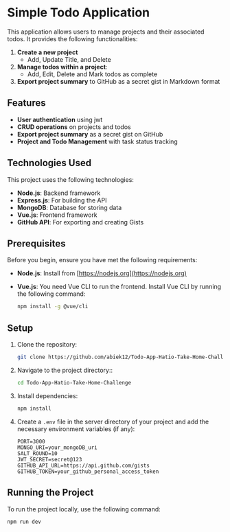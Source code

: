#  Simple Todo Application

This application allows users to manage projects and their associated todos. It provides the following functionalities:
1. **Create a new project**
   - Add, Update Title, and Delete
2. **Manage todos within a project**:
   - Add, Edit, Delete and Mark todos as complete
3. **Export project summary** to GitHub as a secret gist in Markdown format

## Features

- **User authentication** using jwt
- **CRUD operations** on projects and todos
- **Export project summary** as a secret gist on GitHub
- **Project and Todo Management** with task status tracking

## Technologies Used

This project uses the following technologies:

- **Node.js**: Backend framework
- **Express.js**: For building the API
- **MongoDB**: Database for storing data
- **Vue.js**: Frontend framework
- **GitHub API**: For exporting and creating Gists

## Prerequisites

Before you begin, ensure you have met the following requirements:

- **Node.js**: Install from [https://nodejs.org](https://nodejs.org)
- **Vue.js**: You need Vue CLI to run the frontend. Install Vue CLI by running the following command:
  
    ```bash
    npm install -g @vue/cli
    ```
    
## Setup

1. Clone the repository:

    ```bash
    git clone https://github.com/abiek12/Todo-App-Hatio-Take-Home-Challenge-.git
    ```
    
2. Navigate to the project directory::

    ```bash
    cd Todo-App-Hatio-Take-Home-Challenge
    ```

3. Install dependencies:

    ```bash
    npm install
    ```

4. Create a `.env` file in the server directory of your project and add the necessary environment variables (if any):

    ```env
    PORT=3000
    MONGO_URI=your_mongoDB_uri
    SALT_ROUND=10
    JWT_SECRET=secret@123
    GITHUB_API_URL=https://api.github.com/gists
    GITHUB_TOKEN=your_github_personal_access_token
    ```

## Running the Project

To run the project locally, use the following command:

```bash
npm run dev
